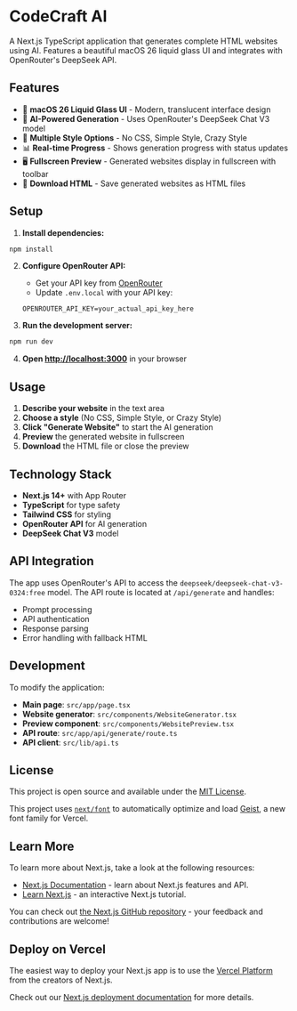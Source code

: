 # CodeCraft AI

A Next.js TypeScript application that generates complete HTML websites using AI. Features a beautiful macOS 26 liquid glass UI and integrates with OpenRouter's DeepSeek API.

## Features

- 🎨 **macOS 26 Liquid Glass UI** - Modern, translucent interface design
- 🤖 **AI-Powered Generation** - Uses OpenRouter's DeepSeek Chat V3 model
- 🎯 **Multiple Style Options** - No CSS, Simple Style, Crazy Style
- 📊 **Real-time Progress** - Shows generation progress with status updates
- 🖥️ **Fullscreen Preview** - Generated websites display in fullscreen with toolbar
- 💾 **Download HTML** - Save generated websites as HTML files

## Setup

1. **Install dependencies:**
```bash
npm install
```

2. **Configure OpenRouter API:**
   - Get your API key from [OpenRouter](https://openrouter.ai)
   - Update `.env.local` with your API key:
   ```
   OPENROUTER_API_KEY=your_actual_api_key_here
   ```

3. **Run the development server:**
```bash
npm run dev
```

4. **Open [http://localhost:3000](http://localhost:3000)** in your browser

## Usage

1. **Describe your website** in the text area
2. **Choose a style** (No CSS, Simple Style, or Crazy Style)
3. **Click "Generate Website"** to start the AI generation
4. **Preview** the generated website in fullscreen
5. **Download** the HTML file or close the preview

## Technology Stack

- **Next.js 14+** with App Router
- **TypeScript** for type safety
- **Tailwind CSS** for styling
- **OpenRouter API** for AI generation
- **DeepSeek Chat V3** model

## API Integration

The app uses OpenRouter's API to access the `deepseek/deepseek-chat-v3-0324:free` model. The API route is located at `/api/generate` and handles:

- Prompt processing
- API authentication
- Response parsing
- Error handling with fallback HTML

## Development

To modify the application:

- **Main page**: `src/app/page.tsx`
- **Website generator**: `src/components/WebsiteGenerator.tsx`
- **Preview component**: `src/components/WebsitePreview.tsx`
- **API route**: `src/app/api/generate/route.ts`
- **API client**: `src/lib/api.ts`

## License

This project is open source and available under the [MIT License](LICENSE).

This project uses [`next/font`](https://nextjs.org/docs/app/building-your-application/optimizing/fonts) to automatically optimize and load [Geist](https://vercel.com/font), a new font family for Vercel.

## Learn More

To learn more about Next.js, take a look at the following resources:

- [Next.js Documentation](https://nextjs.org/docs) - learn about Next.js features and API.
- [Learn Next.js](https://nextjs.org/learn) - an interactive Next.js tutorial.

You can check out [the Next.js GitHub repository](https://github.com/vercel/next.js) - your feedback and contributions are welcome!

## Deploy on Vercel

The easiest way to deploy your Next.js app is to use the [Vercel Platform](https://vercel.com/new?utm_medium=default-template&filter=next.js&utm_source=create-next-app&utm_campaign=create-next-app-readme) from the creators of Next.js.

Check out our [Next.js deployment documentation](https://nextjs.org/docs/app/building-your-application/deploying) for more details.
